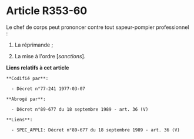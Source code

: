 # Article R353-60

Le chef de corps peut prononcer contre tout sapeur-pompier professionnel :

1. La réprimande ;

2. La mise à l'ordre [*sanctions*].

**Liens relatifs à cet article**

	**Codifié par**:

	  - Décret n°77-241 1977-03-07

	**Abrogé par**:

	  - Décret n°89-677 du 18 septembre 1989 - art. 36 (V)

	**Liens**:

	  - SPEC_APPLI: Décret n°89-677 du 18 septembre 1989 - art. 36 (V)

